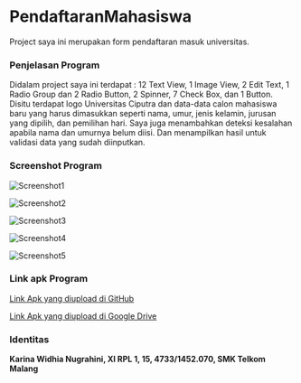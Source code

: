 # PendaftaranMahasiswa
Project saya ini merupakan form pendaftaran masuk universitas.

### Penjelasan Program
Didalam project saya ini terdapat : 12 Text View, 1 Image View, 2 Edit Text, 1 Radio Group dan 2 Radio Button, 2 Spinner, 7 Check Box, dan 1 Button.
Disitu terdapat logo Universitas Ciputra dan data-data calon mahasiswa baru yang harus dimasukkan seperti nama, umur, jenis kelamin, jurusan yang dipilih, dan pemilihan hari.
Saya juga menambahkan deteksi kesalahan apabila nama dan umurnya belum diisi.
Dan menampilkan hasil untuk validasi data yang sudah diinputkan.

### Screenshot Program



![Screenshot1](https://github.com/karinawidhia/PendaftaranMahasiswa/blob/8164ccd15820cf5341c91e30d8c85c9173cad076/1.png)



![Screenshot2](https://github.com/karinawidhia/PendaftaranMahasiswa/blob/8164ccd15820cf5341c91e30d8c85c9173cad076/2.png)



![Screenshot3](https://github.com/karinawidhia/PendaftaranMahasiswa/blob/8164ccd15820cf5341c91e30d8c85c9173cad076/3.png)



![Screenshot4](https://github.com/karinawidhia/PendaftaranMahasiswa/blob/8164ccd15820cf5341c91e30d8c85c9173cad076/4.png)



![Screenshot5](https://github.com/karinawidhia/PendaftaranMahasiswa/blob/8164ccd15820cf5341c91e30d8c85c9173cad076/5.png)


### Link apk Program


[Link Apk yang diupload di GitHub](https://github.com/karinawidhia/PendaftaranMahasiswa/blob/9a00bad193de2a572acf63a4e81d4de992484797/app-debug.apk)


[Link Apk yang diupload di Google Drive](https://drive.google.com/open?id=0B4FQu99xsYM8cnZDVUFzckgybWM)


### Identitas


**Karina Widhia Nugrahini, XI RPL 1, 15, 4733/1452.070, SMK Telkom Malang**
